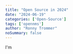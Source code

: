 ```yaml
---
title: "Open Source in 2024"
date: "2024-06-19"
categories: ['Open-Source']
tags: ['opennms']
author: "Ronny Trommer"
noSummary: false
---
```


 I'm 
